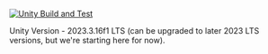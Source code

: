 [![Unity Build and Test](https://github.com/PuddleduckProductions/MysticForestParkRanger/actions/workflows/main.yml/badge.svg?branch=master)](https://github.com/PuddleduckProductions/MysticForestParkRanger/actions/workflows/main.yml)

Unity Version - 2023.3.16f1 LTS (can be upgraded to later 2023 LTS versions, but we're starting here for now).
